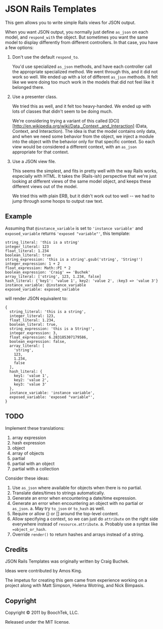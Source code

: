 JSON Rails Templates
====================

This gem allows you to write simple Rails views for JSON output.

When you want JSON output, you normally just define ``as_json`` on each
model, and ``respond_with`` the object. But sometimes you want the same
model to display differently from different controllers. In that case,
you have a few options:

1. Don't use the default ``respond_to``.

   You'd use specialized ``as_json`` methods, and have each controller
   call the appropriate specialized method. We went through this, and it
   did not work so well. We ended up with a lot of different ``as_json``
   methods. It felt like we were doing too much work in the models that
   did not feel like it belonged there.

1. Use a presenter class.

   We tried this as well, and it felt too heavy-handed. We ended up with
   lots of classes that didn't seem to be doing much.

   We're considering trying a variant of this called [DCI][http://en.wikipedia.org/wiki/Data,_Context,_and_Interaction]
   (Data, Context, and Interaction). The idea is that the model contains
   only data, and when we need some behavior from the object, we inject a
   module into the object with the behavior only for that specific
   context. So each view would be considered a different context, with an
   ``as_json`` appropriate for that context.

1. Use a JSON view file.

   This seems the simplest, and fits in pretty well with the way Rails
   works, especially with HTML. It takes the (Rails-ish) perspective that
   we're just looking at different views of the same model object, and
   keeps these different views out of the model.

   We tried this with plain ERB, but it didn't work out too well -- we
   had to jump through some hoops to output raw text.


## Example ##

Assuming that ``@instance_variable`` is set to ``'instance variable'``
and ``exposed_variable`` returns ``'exposed "variable"'``,
this template:

    string_literal: 'this is a string'
    integer_literal: 123
    float_literal: 1.234
    boolean_literal: true
    string_expression: 'this is a string'.gsub('string', 'String!')
    integer_expression: 1 + 2
    float_expression: Math::PI * 2
    boolean_expression: 'Craig' == 'Buchek'
    array_literal: ['string', 123, 1.234, false]
    hash_literal: {'key1': 'value 1', key2: 'value 2', :key3 => 'value 3'}
    instance_variable: @instance_variable
    exposed_variable: exposed_variable

will render JSON equivalent to:

    {
      string_literal: 'this is a string',
      integer_literal: 123,
      float_literal: 1.234,
      boolean_literal: true,
      string_expression: 'this is a String!',
      integer_expression: 3,
      float_expression: 6.283185307179586,
      boolean_expression: false,
      array_literal: [
        'string',
        123,
        1.234,
        false
      ],
      hash_literal: {
        key1: 'value 1',
        key2: 'value 2',
        key3: 'value 3'
      },
      instance_variable: 'instance variable',
      exposed_variable: 'exposed "variable"',
    }


## TODO ##

Implement these translations:

1. array expression
1. hash expression
1. object
1. array of objects
1. partial
1. partial with an object
1. partial with a collection

Consider these ideas:

1. Use ``as_json`` where available for objects when there is no partial.
1. Translate dates/times to strings automatically.
1. Generate an error when encountering a date/time expression.
1. Generate an error when encountering an object with no partial or ``as_json``.
    a. May try ``to_json`` or ``to_hash`` as well.
1. Require or allow {} or [] around the top-level content.
1. Allow specifying a context, so we can just do ``attribute`` on the right side everywhere instead of ``resource.attribute``.
    a. Probably use a syntax like ``=object_or_hash``.
1. Override ``render()`` to return hashes and arrays instead of a string.


## Credits ##

JSON Rails Templates was originally written by Craig Buchek.

Ideas were contributed by Amos King.

The impetus for creating this gem came from experience working on a
project along with Matt Simpson, Helena Wotring, and Nick Bimpasis.


## Copyright ##

Copyright © 2011 by BoochTek, LLC.

Released under the MIT license.
